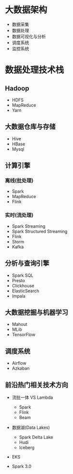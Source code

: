 # 大数据架构
* 数据采集
* 数据处理
* 数据可视化与分析
* 调度系统
* 监控系统

# 数据处理技术栈
## Hadoop
* HDFS
* MapReduce
* Yarn

## 大数据仓库与存储
* Hive
* HBase
* Mysql

## 计算引擎
### 离线(批处理)
* Spark
* MapReduce
* Flink

### 实时(流处理)
* Spark Streaming
* Spark Structured Streaming
* Flink
* Storm
* Kafka

## 分析与查询引擎
* Spark SQL
* Presto
* Clickhouse
* ElasticSearch
* Impala

## 大数据挖掘与机器学习
* Mahout
* MLib
* TensorFlow

## 调度系统
* Airflow
* Azkaban

## 前沿热门相关技术方向
* 流批一体 VS Lambda
    * Spark
    * Flink
    * Beam

* 数据湖(Data Lakes)
    * Spark Delta Lake
    * Hudi
    * Iceberg
* EKS
* Spark 3.0



